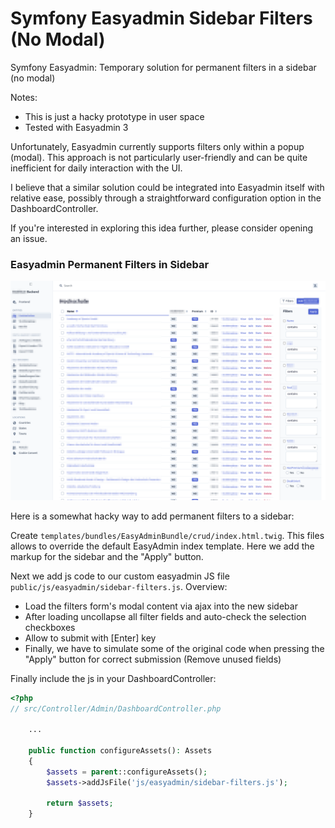 # Symfony Easyadmin Sidebar Filters (No Modal)
Symfony Easyadmin: Temporary solution for permanent filters in a sidebar (no modal)

Notes: 
- This is just a hacky prototype in user space
- Tested with Easyadmin 3

Unfortunately, Easyadmin currently supports filters only within a popup (modal). This approach is not particularly user-friendly and can be quite inefficient for daily interaction with the UI.

I believe that a similar solution could be integrated into Easyadmin itself with relative ease, possibly through a straightforward configuration option in the DashboardController.

If you're interested in exploring this idea further, please consider opening an issue.


### Easyadmin Permanent Filters in Sidebar

![](/easyadmin-sidebar-filters.png)

Here is a somewhat hacky way to add permanent filters to a sidebar:

Create `templates/bundles/EasyAdminBundle/crud/index.html.twig`.
This files allows to override the default EasyAdmin index template.
Here we add the markup for the sidebar and the "Apply" button.

Next we add js code to our custom easyadmin JS file `public/js/easyadmin/sidebar-filters.js`.
Overview:
- Load the filters form's modal content via ajax into the new sidebar
- After loading uncollapse all filter fields and auto-check the selection checkboxes
- Allow to submit with [Enter] key
- Finally, we have to simulate some of the original code when pressing the "Apply" button for correct submission (Remove unused fields)

Finally include the js in your DashboardController:

``` php
<?php
// src/Controller/Admin/DashboardController.php

    ...

    public function configureAssets(): Assets
    {
        $assets = parent::configureAssets();
        $assets->addJsFile('js/easyadmin/sidebar-filters.js');

        return $assets;
    }
```

